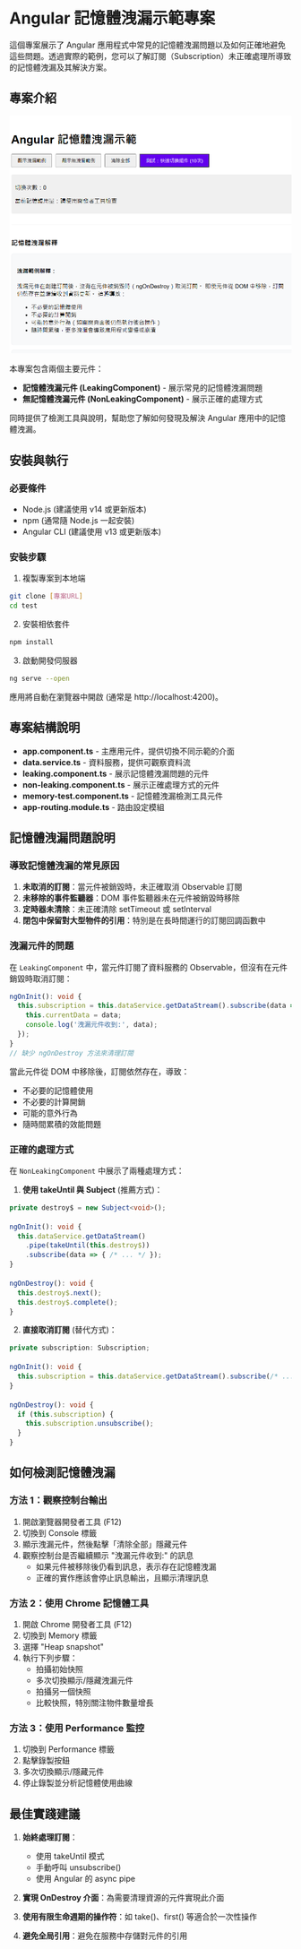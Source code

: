 # Angular 記憶體洩漏示範專案

這個專案展示了 Angular 應用程式中常見的記憶體洩漏問題以及如何正確地避免這些問題。透過實際的範例，您可以了解訂閱（Subscription）未正確處理所導致的記憶體洩漏及其解決方案。

## 專案介紹

![alt text](image.png)

本專案包含兩個主要元件：
- **記憶體洩漏元件 (LeakingComponent)** - 展示常見的記憶體洩漏問題
- **無記憶體洩漏元件 (NonLeakingComponent)** - 展示正確的處理方式

同時提供了檢測工具與說明，幫助您了解如何發現及解決 Angular 應用中的記憶體洩漏。

## 安裝與執行

### 必要條件
- Node.js (建議使用 v14 或更新版本)
- npm (通常隨 Node.js 一起安裝)
- Angular CLI (建議使用 v13 或更新版本)

### 安裝步驟

1. 複製專案到本地端
```bash
git clone [專案URL]
cd test
```

2. 安裝相依套件
```bash
npm install
```

3. 啟動開發伺服器
```bash
ng serve --open
```

應用將自動在瀏覽器中開啟 (通常是 http://localhost:4200)。

## 專案結構說明

- **app.component.ts** - 主應用元件，提供切換不同示範的介面
- **data.service.ts** - 資料服務，提供可觀察資料流
- **leaking.component.ts** - 展示記憶體洩漏問題的元件
- **non-leaking.component.ts** - 展示正確處理方式的元件
- **memory-test.component.ts** - 記憶體洩漏檢測工具元件
- **app-routing.module.ts** - 路由設定模組

## 記憶體洩漏問題說明

### 導致記憶體洩漏的常見原因

1. **未取消的訂閱**：當元件被銷毀時，未正確取消 Observable 訂閱
2. **未移除的事件監聽器**：DOM 事件監聽器未在元件被銷毀時移除
3. **定時器未清除**：未正確清除 setTimeout 或 setInterval
4. **閉包中保留對大型物件的引用**：特別是在長時間運行的訂閱回調函數中

### 洩漏元件的問題

在 `LeakingComponent` 中，當元件訂閱了資料服務的 Observable，但沒有在元件銷毀時取消訂閱：

```typescript
ngOnInit(): void {
  this.subscription = this.dataService.getDataStream().subscribe(data => {
    this.currentData = data;
    console.log('洩漏元件收到:', data);
  });
}
// 缺少 ngOnDestroy 方法來清理訂閱
```

當此元件從 DOM 中移除後，訂閱依然存在，導致：
- 不必要的記憶體使用
- 不必要的計算開銷
- 可能的意外行為
- 隨時間累積的效能問題

### 正確的處理方式

在 `NonLeakingComponent` 中展示了兩種處理方式：

1. **使用 takeUntil 與 Subject** (推薦方式)：
```typescript
private destroy$ = new Subject<void>();

ngOnInit(): void {
  this.dataService.getDataStream()
    .pipe(takeUntil(this.destroy$))
    .subscribe(data => { /* ... */ });
}

ngOnDestroy(): void {
  this.destroy$.next();
  this.destroy$.complete();
}
```

2. **直接取消訂閱** (替代方式)：
```typescript
private subscription: Subscription;

ngOnInit(): void {
  this.subscription = this.dataService.getDataStream().subscribe(/* ... */);
}

ngOnDestroy(): void {
  if (this.subscription) {
    this.subscription.unsubscribe();
  }
}
```

## 如何檢測記憶體洩漏

### 方法 1：觀察控制台輸出

1. 開啟瀏覽器開發者工具 (F12)
2. 切換到 Console 標籤
3. 顯示洩漏元件，然後點擊「清除全部」隱藏元件
4. 觀察控制台是否繼續顯示 "洩漏元件收到:" 的訊息
   - 如果元件被移除後仍看到訊息，表示存在記憶體洩漏
   - 正確的實作應該會停止訊息輸出，且顯示清理訊息

### 方法 2：使用 Chrome 記憶體工具

1. 開啟 Chrome 開發者工具 (F12)
2. 切換到 Memory 標籤
3. 選擇 "Heap snapshot"
4. 執行下列步驟：
   - 拍攝初始快照
   - 多次切換顯示/隱藏洩漏元件
   - 拍攝另一個快照
   - 比較快照，特別關注物件數量增長

### 方法 3：使用 Performance 監控

1. 切換到 Performance 標籤
2. 點擊錄製按鈕
3. 多次切換顯示/隱藏元件
4. 停止錄製並分析記憶體使用曲線

## 最佳實踐建議

1. **始終處理訂閱**：
   - 使用 takeUntil 模式
   - 手動呼叫 unsubscribe()
   - 使用 Angular 的 async pipe

2. **實現 OnDestroy 介面**：為需要清理資源的元件實現此介面

3. **使用有限生命週期的操作符**：如 take()、first() 等適合於一次性操作

4. **避免全局引用**：避免在服務中存儲對元件的引用
